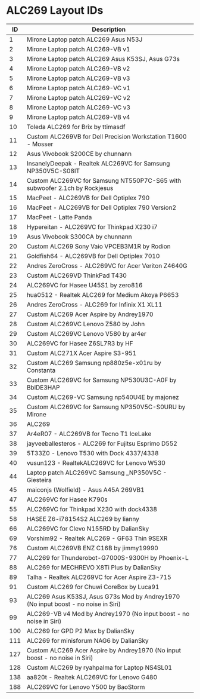 # ALC269 Layout IDs

| ID | Description |
|---|---|
| 1 | Mirone Laptop patch ALC269 Asus N53J |
| 2 | Mirone Laptop patch ALC269-VB v1 |
| 3 | Mirone Laptop patch ALC269 Asus K53SJ, Asus G73s |
| 4 | Mirone Laptop patch ALC269-VB v2 |
| 5 | Mirone Laptop patch ALC269-VB v3 |
| 6 | Mirone Laptop patch ALC269-VC v1 |
| 7 | Mirone Laptop patch ALC269-VC v2 |
| 8 | Mirone Laptop patch ALC269-VC v3 |
| 9 | Mirone Laptop patch ALC269-VB v4 |
| 10 | Toleda ALC269 for Brix by ttimasdf |
| 11 | Custom ALC269VB for Dell Precision Workstation T1600 - Mosser |
| 12 | Asus Vivobook S200CE by chunnann |
| 13 | InsanelyDeepak - Realtek ALC269VC for Samsung NP350V5C-S08IT |
| 14 | Custom ALC269VC for Samsung NT550P7C-S65 with subwoofer 2.1ch by Rockjesus |
| 15 | MacPeet - ALC269VB for Dell Optiplex 790 |
| 16 | MacPeet - ALC269VB for Dell Optiplex 790 Version2 |
| 17 | MacPeet - Latte Panda |
| 18 | Hypereitan - ALC269VC for Thinkpad X230 i7 |
| 19 | Asus Vivobook S300CA by chunnann |
| 20 | Custom ALC269 Sony Vaio VPCEB3M1R by Rodion |
| 21 | Goldfish64 - ALC269VB for Dell Optiplex 7010 |
| 22 | Andres ZeroCross - ALC269VC for Acer Veriton Z4640G |
| 23 | Custom ALC269VD ThinkPad T430 |
| 24 | ALC269VC for Hasee U45S1 by zero816 |
| 25 | hua0512 - Realtek ALC269 for Medium Akoya P6653 |
| 26 | Andres ZeroCross - ALC269 for Infinix X1 XL11 |
| 27 | Custom ALC269 Acer Aspire by Andrey1970 |
| 28 | Custom ALC269VC Lenovo Z580 by John |
| 29 | Custom ALC269VC Lenovo V580 by ar4er |
| 30 | ALC269VC for Hasee Z6SL7R3 by HF |
| 31 | Custom ALC271X Acer Aspire S3-951 |
| 32 | Custom ALC269 Samsung np880z5e-x01ru by Constanta |
| 33 | Custom ALC269VC for Samsung NP530U3C-A0F by BblDE3HAP |
| 34 | Custom ALC269-VC Samsung np540U4E by majonez |
| 35 | Custom ALC269VC for Samsung NP350V5C-S0URU by Mirone |
| 36 | ALC269 |
| 37 | Ar4eR07 - ALC269VB for Tecno T1 IceLake |
| 38 | jayveeballesteros - ALC269 for Fujitsu Esprimo D552 |
| 39 | 5T33Z0 - Lenovo T530 with Dock 4337/4338 |
| 40 | vusun123 - RealtekALC269VC for Lenovo W530 |
| 44 | Laptop patch ALC269VC Samsung _NP350V5C - Giesteira |
| 45 | maiconjs (Wolfield) - Asus A45A 269VB1 |
| 47 | ALC269VC for Hasee K790s |
| 55 | ALC269VC for Thinkpad X230 with dock4338 |
| 58 | HASEE Z6-i78154S2 ALC269 by lianny  |
| 66 | ALC269VC for Clevo N155RD by DalianSky |
| 69 | Vorshim92 - Realtek ALC269 - GF63 Thin 9SEXR |
| 76 | Custom ALC269VB ENZ C16B by jimmy19990 |
| 77 | ALC269 for Thunderobot-G7000S-9300H by Phoenix-L |
| 88 | ALC269 for MECHREVO X8Ti Plus by DalianSky |
| 89 | Talha - Realtek ALC269VC for Acer Aspire Z3-715 |
| 91 | Custom ALC269 for Chuwi CoreBox by Luca91 |
| 93 | ALC269 Asus K53SJ, Asus G73s Mod by Andrey1970 (No input boost - no noise in Siri) |
| 99 | ALC269-VB v4 Mod by Andrey1970 (No input boost - no noise in Siri) |
| 100 | ALC269 for GPD P2 Max by DalianSky |
| 111 | ALC269 for minisforum NAG6 by DalianSky |
| 127 | Custom ALC269 Acer Aspire by Andrey1970 (No input boost - no noise in Siri) |
| 128 | Custom ALC269 by ryahpalma for Laptop NS4SL01 |
| 138 | aa820t - Realtek ALC269VC for Lenovo G480 |
| 188 | ALC269VC for Lenovo Y500 by BaoStorm |
